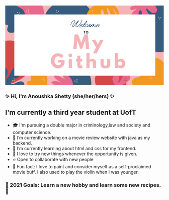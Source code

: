![alt text](My_Github.png)

### ✨ Hi, I'm Anoushka Shetty (she/her/hers) ✨

## I'm currently a third year student at UofT

- 🎓 I'm pursuing a double major in criminology,law and society and computer science.
- 🔭 I’m currently working on a movie review website with java as my backend.
- 🌱 I’m currently learning about html and css for my frontend.
- 💫 I love to try new things whenever the opportunity is given.
- ⭐ Open to collaborate with new people
- 🎠 Fun fact: I love to paint and consider myself as a self-proclaimed movie buff. I also used to play the violin when I was younger.


### 🌸 2021 Goals: Learn a new hobby and learn some new recipes. 🌸
